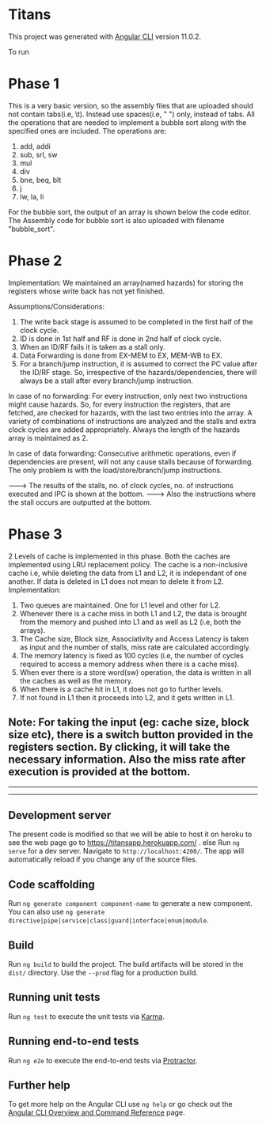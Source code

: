 # Titans

This project was generated with [Angular CLI](https://github.com/angular/angular-cli) version 11.0.2.

To run

# Phase 1
This is a very basic version, so the assembly files that are uploaded should not contain tabs(i.e, \t). Instead use spaces(i.e, " ") only, instead of tabs.
All the operations that are needed to implement a bubble sort along with the specified ones are included. The operations are:
1. add, addi
2. sub, srl, sw
3. mul
4. div
5. bne, beq, blt
6. j
7. lw, la, li 

For the bubble sort, the output of an array is shown below the code editor.
The Assembly code for bubble sort is also uploaded with filename "bubble_sort".


# Phase 2
Implementation:
We maintained an array(named hazards) for storing the registers whose write back has not yet finished.

Assumptions/Considerations:
1. The write back stage is assumed to be completed in the first half of the clock cycle.
2. ID is done in 1st half and RF is done in 2nd half of clock cycle.
3. When an ID/RF fails it is taken as a stall only.
4. Data Forwarding is done from EX-MEM to EX, MEM-WB to EX.
5. For a branch/jump instruction, it is assumed to correct the PC value after the ID/RF stage. So, irrespective of the hazards/dependencies, there will always be a stall after every branch/jump instruction.

In case of no forwarding:
For every instruction, only next two instructions might cause hazards. So, for every instruction the registers, that are fetched, are checked for hazards, with the last two entries into the array.
A variety of combinations of instructions are analyzed and the stalls and extra clock cycles are added appropriately. 
Always the length of the hazards array is maintained as 2.

In case of data forwarding:
Consecutive arithmetic operations, even if dependencies are present, will not any cause stalls because of forwarding. The only problem is with the load/store/branch/jump instructions.

---> The results of the stalls, no. of clock cycles, no. of instructions executed and IPC is shown at the bottom.
---> Also the instructions where the stall occurs are outputted at the bottom.

# Phase 3
2 Levels of cache is implemented in this phase. Both the caches are implemented using LRU replacement policy. The cache is a non-inclusive cache i.e, while deleting the data from L1 and L2, it is independant of one another. If data is deleted in L1 does not mean to delete it from L2.
Implementation:
1. Two queues are maintained. One for L1 level and other for L2.
2. Whenever there is a cache miss in both L1 and L2, the data is brought from the memory and pushed into L1 and as well as L2 (i.e, both the arrays).
3. The Cache size, Block size, Associativity and Access Latency is taken as input and the number of stalls, miss rate are calculated accordingly.
4. The memory latency is fixed as 100 cycles (i.e, the number of cycles required to access a memory address when there is a cache miss).
5. When ever there is a store word(sw) operation, the data is written in all the caches as well as the memory.
6. When there is a cache hit in L1, it does not go to further levels.
7. If not found in L1 then it proceeds into L2, and it gets written in L1.

Note: For taking the input (eg: cache size, block size etc), there is a switch button provided in the registers section. By clicking, it will take the necessary information. Also the miss rate after execution is provided at the bottom.
---------------------------------------------------------------------------------------------------------------------------------------------
---------------------------------------------------------------------------------------------------------------------------------------------
---------------------------------------------------------------------------------------------------------------------------------------------

## Development server

The present code is modified so that we will be able to host it on heroku to see the web page go to https://titansapp.herokuapp.com/ . else
Run `ng serve` for a dev server. Navigate to `http://localhost:4200/`. The app will automatically reload if you change any of the source files.

## Code scaffolding

Run `ng generate component component-name` to generate a new component. You can also use `ng generate directive|pipe|service|class|guard|interface|enum|module`.

## Build

Run `ng build` to build the project. The build artifacts will be stored in the `dist/` directory. Use the `--prod` flag for a production build.

## Running unit tests

Run `ng test` to execute the unit tests via [Karma](https://karma-runner.github.io).

## Running end-to-end tests

Run `ng e2e` to execute the end-to-end tests via [Protractor](http://www.protractortest.org/).

## Further help

To get more help on the Angular CLI use `ng help` or go check out the [Angular CLI Overview and Command Reference](https://angular.io/cli) page.
